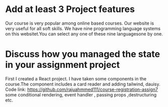 # Add at least 3 Project features
Our course is very popular among online based courses.
Our website is very useful for all soft skills.
We have nine programming language systems on this websitet.You can select any one of these nine languages ​​one by one.

# Discuss how you managed the state in your assignment project
First I created a React project.
I have taken some components in the course.The component includes a card reader and adding tailwind, dauisy.
Code link: https://github.com/rajuahmmed111/course-registration-assign7
some conditional rendering, event handler , passing props ,destructuring etc.
